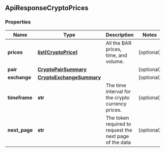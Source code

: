 ## ApiResponseCryptoPrices

### Properties
Name | Type | Description | Notes
------------ | ------------- | ------------- | -------------
**prices** | [**list[CryptoPrice]**](CryptoPrice.md) | All the BAR prices, time, and volume. | [optional] 
**pair** | [**CryptoPairSummary**](CryptoPairSummary.md) |  | [optional] 
**exchange** | [**CryptoExchangeSummary**](CryptoExchangeSummary.md) |  | [optional] 
**timeframe** | **str** | The time interval for the crypto currency prices. | [optional] 
**next_page** | **str** | The token required to request the next page of the data | [optional] 



